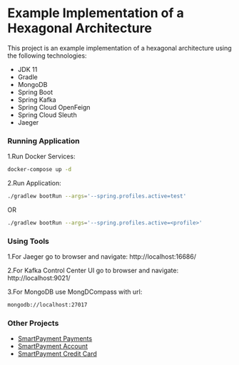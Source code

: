 # Example Implementation of a Hexagonal Architecture

This project is an example implementation of a hexagonal architecture using the following technologies:

- JDK 11
- Gradle
- MongoDB
- Spring Boot
- Spring Kafka
- Spring Cloud OpenFeign
- Spring Cloud Sleuth
- Jaeger

### Running Application

1.Run Docker Services:

```bash
docker-compose up -d
```

2.Run Application:

```bash
./gradlew bootRun --args='--spring.profiles.active=test'
```

OR

```bash
./gradlew bootRun --args='--spring.profiles.active=<profile>'
```

### Using Tools

1.For Jaeger go to browser and navigate: http://localhost:16686/

2.For Kafka Control Center UI go to browser and navigate: http://localhost:9021/

3.For MongoDB use MongDCompass with url: 

```bash
mongodb://localhost:27017
```


### Other Projects

* [SmartPayment Payments](https://github.com/gabrielsmartins/smartpayment-payments)
* [SmartPayment Account](https://github.com/gabrielsmartins/smartpayment-account)
* [SmartPayment Credit Card](https://github.com/gabrielsmartins/smartpayment-credit-card)